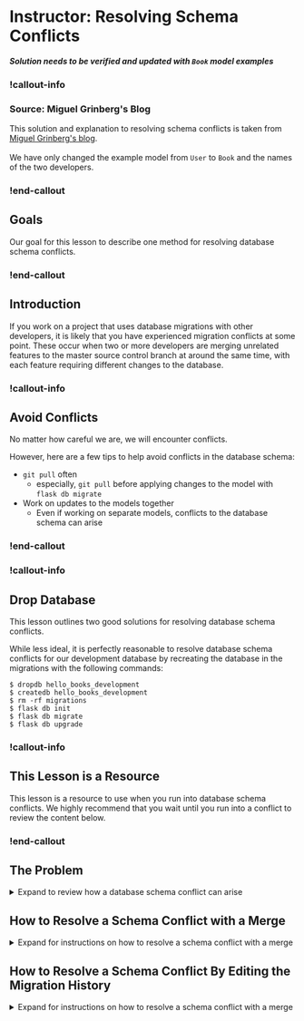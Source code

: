 # Instructor: Resolving Schema Conflicts

***Solution needs to be verified and updated with `Book` model examples***

### !callout-info

### Source: Miguel Grinberg's Blog

This solution and explanation to resolving schema conflicts is taken from [Miguel Grinberg's blog](https://blog.miguelgrinberg.com/post/resolving-database-schema-conflicts). 
</br>
</br>
We have only changed the example model from `User` to `Book` and the names of the two developers.

### !end-callout

## Goals

Our goal for this lesson to describe one method for resolving database schema conflicts.

### !end-callout

## Introduction

If you work on a project that uses database migrations with other developers, it is likely that you have experienced migration conflicts at some point. These occur when two or more developers are merging unrelated features to the master source control branch at around the same time, with each feature requiring different changes to the database.

### !callout-info

## Avoid Conflicts

No matter how careful we are, we will encounter conflicts. 

However, here are a few tips to help avoid conflicts in the database schema:
* `git pull` often
  * especially, `git pull` before applying changes to the model with `flask db migrate`
* Work on updates to the models together
  * Even if working on separate models, conflicts to the database schema can arise

### !end-callout

### !callout-info

## Drop Database

This lesson outlines two good solutions for resolving database schema conflicts. 

While less ideal, it is perfectly reasonable to resolve database schema conflicts for our development database by recreating the database in the migrations with the following commands:

```
$ dropdb hello_books_development
$ createdb hello_books_development
$ rm -rf migrations
$ flask db init
$ flask db migrate
$ flask db upgrade
```

### !callout-info

## This Lesson is a Resource

This lesson is a resource to use when you run into database schema conflicts. We highly recommend that you wait until you run into a conflict to review the content below.

### !end-callout

## The Problem

<details>
    <summary>Expand to review how a database schema conflict can arise</summary>

Let's say we have a team of two developers working on different features of an application. Audrey, for example, needs to implement the user authentication subsystem, while Trenisha needs to add avatars for each user. The two developers start working on their features at about the same time, each on a freshly cloned copy of the team's git repository.

At the time Audrey and Trenisha clone the project to start their work, the project has a Book model that looks like this:

```python
class Book(db.Model):
    id = db.Column(db.Integer, primary_key=True, autoincrement=True)
    title = db.Column(db.String)
    description = db.Column(db.String)
```

They are using Flask-SQLAlchemy as ORM, and Flask-Migrate to track migrations to the database. The database migration history at the time both developers begin working on their features includes a single migration:

```
$ flask db history
<base> -> f9e86c06ab0d (head), add book table
```

Now Audrey and Trenisha get to work on their features. Audrey needs to add an author to the Book model, so one of the very first things she does is to edit the model as follows:

```python
class Book(db.Model):
    id = db.Column(db.Integer, primary_key=True, autoincrement=True)
    title = db.Column(db.String)
    description = db.Column(db.String)
    author = db.Column(db.String)
```

Immediately after editing the model, she generates and applies a database migration, to make this change on her development database:

```
$ flask db migrate -m "add author to book"
INFO  [alembic.runtime.migration] Context impl PostgresqlImpl.
INFO  [alembic.runtime.migration] Will assume transactional DDL.
INFO  [alembic.ddl.postgresql] Detected sequence named 'book_id_seq' as owned by integer column 'book(id)', assuming SERIAL and omitting
INFO  [alembic.autogenerate.compare] Detected added column 'book.author'
  Generating /Users/becca/GitHub/my_projects/hello-books-
  api/migrations/versions/bf69b044cdfc_add_author_to_book.py ...  done

$ flask db upgrade
INFO  [alembic.runtime.migration] Context impl PostgresqlImpl.
INFO  [alembic.runtime.migration] Will assume transactional DDL.
INFO  [alembic.runtime.migration] Running upgrade f9e86c06ab0d -> bf69b044cdfc, add author to book
```

She then checks the database migration history to make sure the change was applied:

```
$ flask db history
f9e86c06ab0d -> bf69b044cdfc (head), add author to book
<base> -> f9e86c06ab0d, add book table
```

So Audrey happily goes off to work on adding authors.

Meanwhile, Trenisha needs to add an isbn number for all the books, so starting from the same Book model as Audrey, she makes the following change on his development environment:

```python
class Book(db.Model):
    id = db.Column(db.Integer, primary_key=True, autoincrement=True)
    title = db.Column(db.String)
    description = db.Column(db.String)
    isbn = db.Column(db.Integer)
```

And she also creates a database migration for this change:

```
$ flask db migrate -m "add isbn to book"
INFO  [alembic.autogenerate.compare] Detected added column 'book.isbn'
  Generating migrations/versions/73c1f8470b04_add_isbn_to_book.py ... done

$ flask db history
f9e86c06ab0d -> 73c1f8470b04 (head), add isbn to book
<base> -> f9e86c06ab0d, add book table
```

Let's assume that Trenisha finishes his work first, and pushes the user avatar changes to the upstream repository. This commit triggers an automatic deployment to a staging server, where Trenisha goes and checks that user avatars are working fine. She finds no problems, so she goes to find other work.

When Audrey completes her work on user authentication, she tries to push to master and gets an error that tells her that her source tree is out of date. So she does a `git pull`, and then tries to push again. This time the push succeeds, so then she anxiously waits for the staging server to update so that she can check her work before moving on. But something bad happened, the deployment to the staging server failed horribly.

Can you see why? When Audrey goes to check the logs of the failed deployment, this is what she finds:

```
$ flask db upgrade
INFO  [alembic.runtime.migration] Context impl PostgresqlImpl.
INFO  [alembic.runtime.migration] Will assume transactional DDL.
```

It silently fails.

And sure enough, she did not realize this, but even her own source tree got into a weird state after she pulled in Trenisha's change:

```
$ flask db history
f9e86c06ab0d -> bf69b044cdfc (head), add author to book
f9e86c06ab0d -> 73c1f8470b04 (head), empty message
<base> -> f9e86c06ab0d (branchpoint), add book table
```

So what happened here? As you see above, the migration history is not linear anymore. Migration 279ebc64991a was the starting migration for both Audrey and Trenisha, so both their migrations are based on this change, creating a branched migration history with two heads.

It's interesting to note that when Audrey pulled Trenisha's change git did not complain. These schema migrations are stored each in its own file, so git did not see conflicts in Audrey's change and allowed her change to be merged, causing the project to break. Not nice, right?

Notice that in Audrey's database, there is no `isbn` column.

```
$ SELECT * FROM book;
 id | title | description | author 
----+-------+-------------+--------
(0 rows)
```

Likewise in Trenisha's database, there is no `author` column.

## How to Detect Schema Conflicts Before They are Committed
Before I tell you how to untangle this schema mess, let's think about Audrey's actions. Could she or her team have done anything different to prevent conflicts like this from ever appearing in the team's repository?

There are certainly ways to prevent this type of conflicts. A migration history test could be written to find this and other problems with migrations. This is a test that creates an empty database, and simply applies all the migrations in order, to ensure that they all run fine. The test can then downgrade the database all the way back to its initial state, to also test downgrades, something that very few people check. A migration history test can be included as part of the application's unit test suite, or as a source control pre-commit check.

</details>

## How to Resolve a Schema Conflict with a Merge

<details>
    <summary>Expand for instructions on how to resolve a schema conflict with a merge</summary>

While detecting these conflicts before they are pushed to the shared repository is important, let's not forget about Audrey's situation. Because she applied her migration before pulling in Trenisha's changes, her database is aligned with one of the two branched heads in the migration history. Trenisha's migration is in the other branch, so it can't be applied through an upgrade.

There are a couple of ways to unlock Audrey's database. Recent releases of Alembic and Flask-Migrate support the merge command, which creates yet another migration that joins these multiple heads, creating a diamond shape. To get everything back in order with a merge, you need to run this command:

```
$ flask db merge heads -m "merge migrations with isbn and author"
  Generating /Users/becca/GitHub/my_projects/hello-books-api/migrations/versions/009c1afa3037_merge_migrations_with_isbn_and_author.py ...  done
```

And then after that, doing an upgrade works fine:

```
$ flask db upgrade
INFO  [alembic.runtime.migration] Context impl PostgresqlImpl.
INFO  [alembic.runtime.migration] Will assume transactional DDL.
INFO  [alembic.runtime.migration] Running upgrade f9e86c06ab0d -> 73c1f8470b04, add isbn to book
INFO  [alembic.runtime.migration] Running upgrade bf69b044cdfc, 73c1f8470b04 -> 009c1afa3037, merge migrations with isbn and author
```

If you look at the updated migration history, you will notice that the branches remain in the history behind the new merge migration:

```
$ flask db history
bf69b044cdfc, 73c1f8470b04 -> 009c1afa3037 (head) (mergepoint), merge migrations with isbn and author
f9e86c06ab0d -> bf69b044cdfc, add author to book
f9e86c06ab0d -> 73c1f8470b04, add isbn to book
<base> -> f9e86c06ab0d (branchpoint), add book table
```

Committing this new migration and pushing it to the team's git repository will address the problem and allow the deployment script to apply the migrations correctly.

</details>

## How to Resolve a Schema Conflict By Editing the Migration History

<details>
    <summary>Expand for instructions on how to resolve a schema conflict with a merge</summary>


"Let's look at the state of the migration history on Audrey's environment when she found she had a conflict:

```
$ flask db history
f9e86c06ab0d -> bf69b044cdfc (head), add author to book
f9e86c06ab0d -> 73c1f8470b04 (head), add isbn to book
<base> -> f9e86c06ab0d (branchpoint), add book table
```

Her database is synced to migration bf69b044cdfc, which is one of the two heads:

```
$ flask db current
d3868407e935 (head)
```

To unlock the migration history, all that needs to be done is to alter the order of the migrations, so that these two migrations by Trenisha and Audrey happen one after the other. Because Trenisha was first to commit her migration, the correct thing to do is to move Audrey's migration after Trenisha's.

The first step to reorder the migrations is to move the database back one migration, so that it isn't inside Audrey's branch anymore:

```
$ flask db downgrade
INFO  [alembic.runtime.migration] Running downgrade d3868407e935 -> 279ebc64991a, add password hashes to users
```

With this command, the changes that Audrey made to her database are removed. The next step involves manual editing of Audrey's migration script, which is in file `migrations/versions/d3868407e935_add_password_hashes_to_users.py`. The first few lines of this script are:

```python
"""add password hashes to users

Revision ID: d3868407e935
Revises: 279ebc64991a
Create Date: 2016-02-09 22:13:25.135581

"""


# revision identifiers, used by Alembic.
revision = 'd3868407e935'
down_revision = '279ebc64991a'

# ...
```

The important part here is the revision that is set as the down_revision, which is the migration that comes right before it in the history. To move this migration script after Trenisha's, all that needs to be done is to replace revision 279ebc64991a with Trenisha's revision code, which is 678d339a120f. After you edit the two occurrences of the previous migration, the migration script should look like this:

```python
"""add password hashes to users

Revision ID: d3868407e935
Revises: 678d339a120f
Create Date: 2016-02-09 22:13:25.135581

"""

# revision identifiers, used by Alembic.
revision = 'd3868407e935'
down_revision = '678d339a120f'

# ...
```

And with that change saved, the migration history has been reordered and is again nice and sequential:

```
$ flask db history
678d339a120f -> d3868407e935 (head), add password hashes to users
279ebc64991a -> 678d339a120f, add user avatars
<base> -> 279ebc64991a, add user table
```

And now an upgrade cleanly applies Trenisha's migration and then Audrey's:

```
$ flask db upgrade
INFO  [alembic.runtime.migration] Running upgrade 279ebc64991a -> 678d339a120f, add user avatars
INFO  [alembic.runtime.migration] Running upgrade 678d339a120f -> d3868407e935, add password hashes to users
```

At this point, the schema migrations are back in order and can be pushed to the team's repository to address the breakage.
</details>

